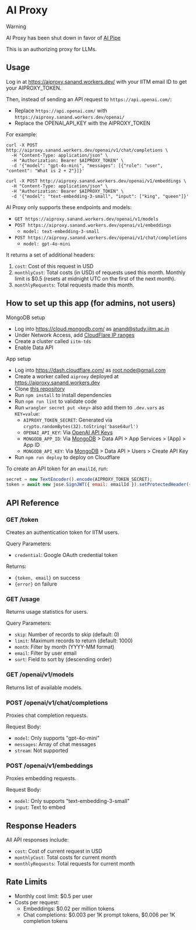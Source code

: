 # AI Proxy

> [!WARNING]
> AI Proxy has been shut down in favor of [AI Pipe](https://aipipe.org/)

This is an authorizing proxy for LLMs.

## Usage

Log in at <https://aiproxy.sanand.workers.dev/> with your IITM email ID to get your AIPROXY_TOKEN.

Then, instead of sending an API request to `https://api.openai.com/`:

- Replace `https://api.openai.com/` with `https://aiproxy.sanand.workers.dev/openai/`
- Replace the OPENAI_API_KEY with the AIPROXY_TOKEN

For example:

```shell
curl -X POST http://aiproxy.sanand.workers.dev/openai/v1/chat/completions \
  -H "Content-Type: application/json" \
  -H "Authorization: Bearer $AIPROXY_TOKEN" \
  -d '{"model": "gpt-4o-mini", "messages": [{"role": "user", "content": "What is 2 + 2"}]}'

curl -X POST http://aiproxy.sanand.workers.dev/openai/v1/embeddings \
  -H "Content-Type: application/json" \
  -H "Authorization: Bearer $AIPROXY_TOKEN" \
  -d '{"model": "text-embedding-3-small", "input": ["king", "queen"]}'
```

AI Proxy only supports these endpoints and models:

- `GET https://aiproxy.sanand.workers.dev/openai/v1/models`
- `POST https://aiproxy.sanand.workers.dev/openai/v1/embeddings`
  - `model: text-embedding-3-small`
- `POST https://aiproxy.sanand.workers.dev/openai/v1/chat/completions`
  - `model: gpt-4o-mini`

It returns a set of additional headers:

1. `cost`: Cost of this request in USD
2. `monthlyCost`: Total costs (in USD) of requests used this month. Monthly limit is $0.5 (resets at midnight UTC on the first of the next month).
3. `monthlyRequests`: Total requests made this month.

## How to set up this app (for admins, not users)

MongoDB setup

- Log into <https://cloud.mongodb.com/> as <anand@study.iitm.ac.in>
- Under Network Access, add [CloudFlare IP ranges](https://www.cloudflare.com/en-in/ips/)
- Create a cluster called `iitm-tds`
- Enable Data API

App setup

- Log into <https://dash.cloudflare.com/> as <root.node@gmail.com>
- Create a worker called `aiproxy` deployed at <https://aiproxy.sanand.workers.dev>
- Clone [this repository](https://github.com/sanand0/aiproxy)
- Run `npm install` to install dependencies
- Run `npm run lint` to validate code
- Run `wrangler secret put <key>` also add them to `.dev.vars` as `KEY=value`:
  - `AIPROXY_TOKEN_SECRET`: Generated via `crypto.randomBytes(32).toString('base64url')`
  - `OPENAI_API_KEY`: Via [OpenAI API Keys](https://platform.openai.com/api-keys)
  - `MONGODB_APP_ID`: Via [MongoDB](https://cloud.mongodb.com/) > Data API > App Services > (App) > App ID
  - `MONGODB_API_KEY`: Via [MongoDB](https://cloud.mongodb.com/) > Data API > Users > Create API Key
- Run `npm run deploy` to deploy on Cloudflare

To create an API token for an `emailId`, run:

```js
secret = new TextEncoder().encode(AIPROXY_TOKEN_SECRET);
token = await new jose.SignJWT({ email: emailId }).setProtectedHeader({ alg: "HS256" }).sign(secret);
```

## API Reference

### GET /token

Creates an authentication token for IITM users.

Query Parameters:

- `credential`: Google OAuth credential token

Returns:

- `{token, email}` on success
- `{error}` on failure

### GET /usage

Returns usage statistics for users.

Query Parameters:

- `skip`: Number of records to skip (default: 0)
- `limit`: Maximum records to return (default: 1000)
- `month`: Filter by month (YYYY-MM format)
- `email`: Filter by user email
- `sort`: Field to sort by (descending order)

### GET /openai/v1/models

Returns list of available models.

### POST /openai/v1/chat/completions

Proxies chat completion requests.

Request Body:

- `model`: Only supports "gpt-4o-mini"
- `messages`: Array of chat messages
- `stream`: Not supported

### POST /openai/v1/embeddings

Proxies embedding requests.

Request Body:

- `model`: Only supports "text-embedding-3-small"
- `input`: Text to embed

## Response Headers

All API responses include:

- `cost`: Cost of current request in USD
- `monthlyCost`: Total costs for current month
- `monthlyRequests`: Total requests for current month

## Rate Limits

- Monthly cost limit: $0.5 per user
- Costs per request:
  - Embeddings: $0.02 per million tokens
  - Chat completions: $0.003 per 1K prompt tokens, $0.006 per 1K completion tokens
